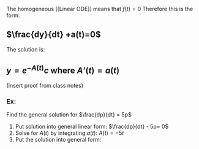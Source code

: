 The homogeneous [[Linear ODE]] means that $f(t) = 0$ 
Therefore this is the form:
## $\frac{dy}{dt} +a(t)=0$

The solution is:
## $y = e^{-A(t)}c$ where $A’(t) = a(t)$

(Insert proof from class notes)

### Ex:
Find the general solution for $\frac{dp}{dt} = 5p$ 
1. Put solution into general linear form: $\frac{dp}{dt} - 5p= 0$
2. Solve for $A(t)$ by integrating $a(t)$: $A(t) = -5t$
3. Put the solution into general form:
	